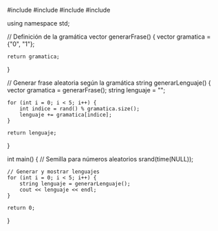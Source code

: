 #include <iostream>
#include <vector>
#include <cstdlib>
#include <ctime>

using namespace std;

// Definición de la gramática
vector<string> generarFrase() {
    vector<string> gramatica = {"0", "1"};

    return gramatica;
}

// Generar frase aleatoria según la gramática
string generarLenguaje() {
    vector<string> gramatica = generarFrase();
    string lenguaje = "";

    for (int i = 0; i < 5; i++) {
        int indice = rand() % gramatica.size();
        lenguaje += gramatica[indice];
    }

    return lenguaje;
}

int main() {
    // Semilla para números aleatorios
    srand(time(NULL));

    // Generar y mostrar lenguajes
    for (int i = 0; i < 5; i++) {
        string lenguaje = generarLenguaje();
        cout << lenguaje << endl;
    }

    return 0;
}
